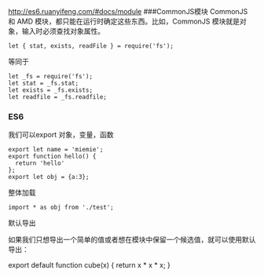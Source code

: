 http://es6.ruanyifeng.com/#docs/module
###CommonJS模块
CommonJS 和 AMD 模块，都只能在运行时确定这些东西。比如，CommonJS 模块就是对象，输入时必须查找对象属性。


    let { stat, exists, readFile } = require('fs');

等同于

    let _fs = require('fs');
    let stat = _fs.stat;
    let exists = _fs.exists;
    let readfile = _fs.readfile;

### ES6
我们可以export 对象，变量，函数

    export let name = 'miemie';
    export function hello() {
      return 'hello'
    };
    export let obj = {a:3};

整体加载

    import * as obj from './test';

默认导出

   如果我们只想导出一个简单的值或者想在模块中保留一个候选值，就可以使用默认导出：

   export default function cube(x) {
     return x * x * x;
   }
